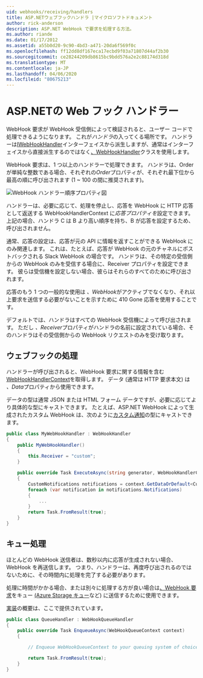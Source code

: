 ```yaml
---
uid: webhooks/receiving/handlers
title: ASP.NETウェブフックハンドラ |マイクロソフトドキュメント
author: rick-anderson
description: ASP.NET WebHook で要求を処理する方法。
ms.author: riande
ms.date: 01/17/2012
ms.assetid: a55b0d20-9c90-4bd3-a471-20da6f569f0c
ms.openlocfilehash: ff12dd8df167eca17ecbd9f03a71807d44af2b30
ms.sourcegitcommit: ce28244209db8615bc9bdd576a2e2c88174d318d
ms.translationtype: MT
ms.contentlocale: ja-JP
ms.lasthandoff: 04/06/2020
ms.locfileid: "80675213"
---
```

# <a name="aspnet-webhooks-handlers"></a>ASP.NETの Web フック ハンドラー

WebHook 要求が WebHook 受信側によって検証されると、ユーザー コードで処理できるようになります。 これが*ハンドラ*の入ってくる場所です。 ハンドラーは[IWebHookHandler](https://github.com/aspnet/WebHooks/blob/master/src/Microsoft.AspNet.WebHooks.Receivers/WebHooks/WebHookHandler.cs)インターフェイスから派生しますが、通常はインターフェイスから直接派生するのではなく[、WebHookHandler](https://github.com/aspnet/WebHooks/blob/master/src/Microsoft.AspNet.WebHooks.Receivers/WebHooks/WebHookHandler.cs)クラスを使用します。

WebHook 要求は、1 つ以上のハンドラーで処理できます。 ハンドラは、Order が単純な整数である場合、それぞれの*Order*プロパティが、それぞれ最下位から最高の順に呼び出されます (1 ~ 100 の間に推奨されます)。

![WebHook ハンドラー順序プロパティ図](_static/Handlers.png)

ハンドラーは、必要に応じて、処理を停止し、応答を WebHook に HTTP 応答として返送する WebHookHandlerContext に*応答プロパティを*設定できます。 上記の場合、ハンドラ C は B より高い順序を持ち、B が応答を設定するため、呼び出されません。

通常、応答の設定は、応答が元の API に情報を返すことができる WebHook にのみ関連します。 これは、たとえば、応答が WebHook の元のチャネルにポストバックされる Slack WebHook の場合です。 ハンドラは、その特定の受信側からの WebHook のみを受信する場合に、Receiver プロパティを設定できます。 彼らは受信機を設定しない場合、彼らはそれらのすべてのために呼び出されます。

応答のもう 1 つの一般的な使用は *、WebHook*がアクティブでなくなり、それ以上要求を送信する必要がないことを示すために 410 Gone 応答を使用することです。

デフォルトでは、ハンドラはすべての WebHook 受信機によって呼び出されます。 ただし *、Receiver*プロパティがハンドラの名前に設定されている場合、そのハンドラはその受信側からの WebHook リクエストのみを受け取ります。

## <a name="processing-a-webhook"></a>ウェブフックの処理

ハンドラーが呼び出されると、WebHook 要求に関する情報を含む[WebHookHandlerContext](https://github.com/aspnet/WebHooks/blob/master/src/Microsoft.AspNet.WebHooks.Receivers/WebHooks/WebHookHandlerContext.cs)を取得します。 データ (通常は HTTP 要求本文) は *、Data*プロパティから使用できます。

データの型は通常 JSON または HTML フォーム データですが、必要に応じてより具体的な型にキャストできます。 たとえば、ASP.NET WebHook によって生成されたカスタム WebHook は、次のように[カスタム通知](https://github.com/aspnet/WebHooks/blob/master/src/Microsoft.AspNet.WebHooks.Receivers.Custom/WebHooks/CustomNotifications.cs)の型にキャストできます。

```csharp
public class MyWebHookHandler : WebHookHandler
{
    public MyWebHookHandler()
    {
        this.Receiver = "custom";
    }

    public override Task ExecuteAsync(string generator, WebHookHandlerContext context)
    {
        CustomNotifications notifications = context.GetDataOrDefault<CustomNotifications>();
        foreach (var notification in notifications.Notifications)
        {
            ...
        }
        return Task.FromResult(true);
    }
}
```

  ## <a name="queued-processing"></a>キュー処理

ほとんどの WebHook 送信者は、数秒以内に応答が生成されない場合、WebHook を再送信します。 つまり、ハンドラーは、再度呼び出されるのではないために、その時間内に処理を完了する必要があります。

処理に時間がかかる場合、または別々に処理する方が良い場合は[、WebHook 要求](https://github.com/aspnet/WebHooks/blob/master/src/Microsoft.AspNet.WebHooks.Receivers/WebHooks/WebHookQueueHandler.cs)をキュー [(Azure Storage キュー](https://msdn.microsoft.com/library/azure/dd179353.aspx)など) に送信するために使用できます。

[実装](https://github.com/aspnet/WebHooks/blob/master/src/Microsoft.AspNet.WebHooks.Receivers/WebHooks/WebHookQueueHandler.cs)の概要は、ここで提供されています。

```csharp
public class QueueHandler : WebHookQueueHandler
{
    public override Task EnqueueAsync(WebHookQueueContext context)
    {

        // Enqueue WebHookQueueContext to your queuing system of choice

        return Task.FromResult(true);
    }
}
```
